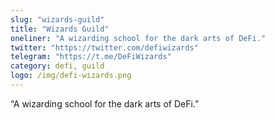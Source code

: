 ```yaml
---
slug: "wizards-guild"
title: "Wizards Guild"
oneliner: "A wizarding school for the dark arts of DeFi."
twitter: "https://twitter.com/defiwizards"
telegram: "https://t.me/DeFiWizards"
category: defi, guild
logo: /img/defi-wizards.png
---
```


“A wizarding school for the dark arts of DeFi.”
